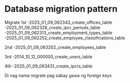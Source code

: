 # Database migration pattern
Migrate 1st
-2025_01_09_062343_create_offices_table
-2025_01_09_062328_create_ipcr_periods_table
-2025_01_09_062313_create_employment_types_table
-2025_01_09_062252_create_employee_classifications_table

2nd
-2025_01_09_063202_create_employees_table

3rd
-2014_10_12_000000_create_users_table

4th
-2025_01_09_063431_create_ipcrs_table

Di nag nama migrate pag sabay gawa ng foreign keys
